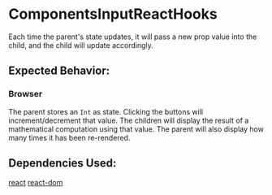 # ComponentsInputReactHooks

Each time the parent's state updates, it will pass a new prop value into the child, and the child will update accordingly.

## Expected Behavior:

### Browser

The parent stores an `Int` as state. Clicking the buttons will increment/decrement that value. The children will display the result of a mathematical computation using that value.
The parent will also display how many times it has been re-rendered.

## Dependencies Used:

[react](https://www.npmjs.com/package/react)
[react-dom](https://www.npmjs.com/package/react-dom)
